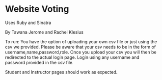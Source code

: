 <h1>Website Voting</h1>

<p>Uses Ruby and Sinatra</p>

<p>By Tawana Jerome and Rachel Klesius</p>

<p>
   To run: You have the option of uploading your own csv file or just using the csv we provided.
   Please be aware that your csv needs to be in the form of username,name,password,role. Once you upload your csv you will then be redirected to the actual login page. 
   Login using any username and password provided in the csv file.
   
   Student and Instructor pages should work as expected.
   
   
   
</p>
